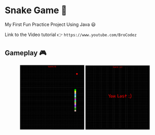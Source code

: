 # Snake Game 🐍

My First Fun Practice Project Using Java 😃

Link to the Video tutorial 👉 ```https://www.youtube.com/BroCodez```


## Gameplay 🎮

<p align="center" width="100%">
    <img width="40%" src="https://github.com/ashgozli/Snake-Game/blob/main/Sanke%20Game%20-%20GamePlay%20.png">
    <img width="40%" src= "https://github.com/ashgozli/Snake-Game/blob/main/Snake%20Game%20-%20GameOver%20.png">
</p>
